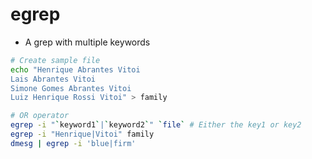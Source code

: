 # egrep

- A grep with multiple keywords

```bash
# Create sample file
echo "Henrique Abrantes Vitoi
Lais Abrantes Vitoi
Simone Gomes Abrantes Vitoi
Luiz Henrique Rossi Vitoi" > family
```

```bash
# OR operator
egrep -i "`keyword1`|`keyword2`" `file` # Either the key1 or key2
egrep -i "Henrique|Vitoi" family
dmesg | egrep -i 'blue|firm'
```
